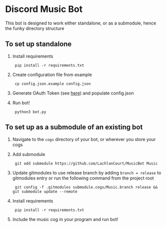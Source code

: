 # Discord Music Bot

This bot is designed to work either standalone, or as a submodule, hence the funky directory structure

## To set up standalone

1. Install requirements

        pip install -r requirements.txt

2. Create configuration file from example

        cp config.json.example config.json

3. Generate OAuth Token (see [here](https://discord.com/developers/applications)) and populate config.json

4. Run bot!

        python3 bot.py

## To set up as a submodule of an existing bot

1. Navigate to the `cogs` directory of your bot, or wherever you store your cogs

2. Add submodule

        git add submodule https://github.com/LachlanCourt/MusicBot Music

3. Update gitmodules to use release branch by adding `branch = release` to gitmodules entry or run the following command from the project root

        git config -f .gitmodules submodule.cogs/Music.branch release && git submodule update --remote

4. Install requirements

        pip install -r requirements.txt

5. Include the music cog in your program and run bot!